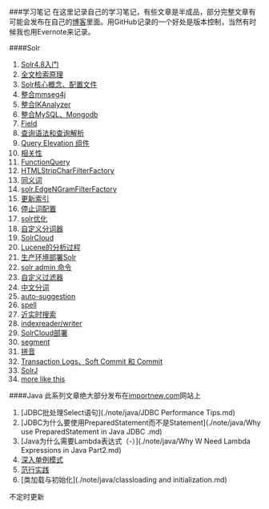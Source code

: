 ﻿
###学习笔记
在这里记录自己的学习笔记，有些文章是半成品，部分完整文章有可能会发布在自己的[博客](http://foofish.net)里面。用GitHub记录的一个好处是版本控制，当然有时候我也用Evernote来记录。  


####Solr
1. [Solr4.8入门](./solr/solr_tutorial.md)
2. [全文检索原理](./solr/solr2.md)
3. [Solr核心概念、配置文件](./solr/solr3.md)
4. [整合mmseg4j](./solr/solr4.md)
5. [整合IKAnalyzer](./solr/solr5.md)
6. [整合MySQL、Mongodb](./solr/solr6.md)
7. [Field](./solr/solr7.md)
8. [查询语法和查询解析](./solr/solr8.md)
9. [Query Elevation 组件](./solr/solr9.md)
10. [相关性](./solr/solr10.md)
11. [FunctionQuery](./solr/solr11.md)
12. [HTMLStripCharFilterFactory](./solr/solr12.md)
13. [同义词](./solr/solr13.md)
14. [solr.EdgeNGramFilterFactory](./solr/solr14.md)
15. [更新索引](./solr/solr15.md)
16. [停止词配置](./solr/solr16.md)
17. [solr优化](./solr/solr17.md)
18. [自定义分词器](./solr/solr18.md)
19. [SolrCloud](./solr/solr19.md)
20. [Lucene的分析过程](./solr/solr20.md)
21. [生产环境部署Solr](./solr/solr21.md)
22. [solr admin 命令](./solr/solr22.md)
23. [自定义过滤器](./solr/solr23.md)
24. [中文分词](./solr/solr24.md)
25. [auto-suggestion](./solr/solr25.md)
26. [spell](./solr/solr26.md)
27. [近实时搜索](./solr/solr27.md)
28. [indexreader/writer](./solr/solr28.md)
29. [SolrCloud部署](./solr/solr29.md)
30. [segment](./solr/solr30.md)
31. [拼音](./solr/solr31.md)
32. [Transaction Logs、Soft Commit 和 Commit](./solr/solr32.md)
33. [SolrJ](./solr/solr33.md)
36. [more like this](./solr/solr36.md)

####Java
此系列文章绝大部分发布在[importnew.com](http://www.importnew.com)网站上  

1. [JDBC批处理Select语句](./note/java/JDBC Performance Tips.md)
2. [JDBC为什么要使用PreparedStatement而不是Statement](./note/java/Why use PreparedStatement in Java JDBC .md)
3. [Java为什么需要Lambda表达式（-）](./note/java/Why W Need Lambda Expressions in Java Part2.md)
4. [深入单例模式](./note/java/singleton.md)
5. [范行实践](./note/java/Generic.md)
6. [类加载与初始化](./note/java/classloading and initialization.md)


不定时更新 


